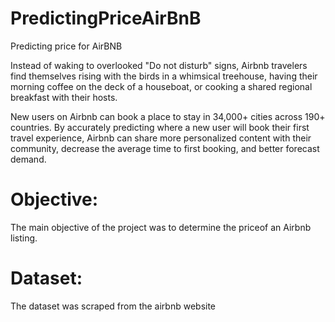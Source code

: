 # PredictingPriceAirBnB
Predicting price for AirBNB

Instead of waking to overlooked "Do not disturb" signs, Airbnb travelers find themselves rising with the birds in a whimsical treehouse, having their morning coffee on the deck of a houseboat, or cooking a shared regional breakfast with their hosts.

New users on Airbnb can book a place to stay in 34,000+ cities across 190+ countries. By accurately predicting where a new user will book their first travel experience, Airbnb can share more personalized content with their community, decrease the average time to first booking, and better forecast demand.

# Objective:
The main objective of the project was to determine the priceof an Airbnb listing. 

# Dataset:

The dataset was scraped from the airbnb website
